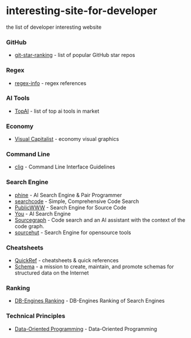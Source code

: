 # interesting-site-for-developer
 the list of developer interesting website

### GitHub

* [git-star-ranking](https://gitstar-ranking.com/) - list of popular GitHub star repos

### Regex
* [regex-info](https://www.regular-expressions.info/) - regex references

### AI Tools
* [TopAI](https://topai.tools/) - list of top ai tools in market

### Economy
* [Visual Capitalist](https://www.visualcapitalist.com/) - economy visual graphics

### Command Line
* [clig](https://clig.dev) - Command Line Interface Guidelines

### Search Engine
* [phine](https://www.phind.com/) - AI Search Engine & Pair Programmer
* [searchcode](https://searchcode.com/) - Simple, Comprehensive Code Search
* [PublicWWW](https://publicwww.com/) - Search Engine for Source Code
* [You](https://you.com/) - AI Search Engine
* [Sourcegraph](https://sourcegraph.com/search) - Code search and an AI assistant with the context of the code graph.
* [sourcehut](https://sr.ht/) - Search Engine for opensource tools

### Cheatsheets
* [QuickRef](https://quickref.me/) - cheatsheets & quick references
* [Schema](https://schema.org/) - a mission to create, maintain, and promote schemas for structured data on the Internet

### Ranking
* [DB-Engines Ranking](https://db-engines.com/en/ranking/search+engine) - DB-Engines Ranking of Search Engines

### Technical Principles
* [Data-Oriented Programming](https://blog.klipse.tech/databook/2022/06/22/separate-code-from-data.html) - Data-Oriented Programming
